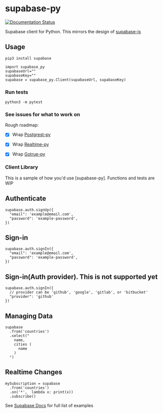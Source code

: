 # supabase-py

[![Documentation Status](https://readthedocs.org/projects/gotrue-py/badge/?version=latest)](https://gotrue-py.readthedocs.io/en/latest/?badge=latest)

Supabase client for Python. This mirrors the design of [supabase-js](https://github.com/supabase/supabase-js/blob/master/README.md)

## Usage

`pip3 install supabase`


```
import supabase_py
supabaseUrl=""
supabaseKey=""
supabase = supabase_py.Client(supabaseUrl, supabaseKey)
```

### Run tests
`python3 -m pytest`

### See issues for what to work on

Rough roadmap:
- [x] Wrap [Postgrest-py](https://github.com/supabase/postgrest-py/)
- [x] Wrap [Realtime-py](https://github.com/supabase/realtime-py)
- [x] Wrap [Gotrue-py](https://github.com/J0/gotrue-py)



### Client Library

This is a sample of how you'd use [supabase-py]. Functions and tests are WIP


## Authenticate 
```
supabase.auth.signUp({
  "email": 'example@email.com',
  "password": 'example-password',
})
```


## Sign-in
```
supabase.auth.signIn({
  "email": 'example@email.com',
  "password": 'example-password',
})
```


## Sign-in(Auth provider). This is not supported yet
```
supabase.auth.signIn({
  // provider can be 'github', 'google', 'gitlab', or 'bitbucket'
  "provider": 'github'
})
```


## Managing Data
```
supabase
  .from('countries')
  .select("
    name,
    cities (
      name
    )
  ")
```

## Realtime Changes
```
mySubscription = supabase
  .from('countries')
  .on('*',  lambda x: print(x))
  .subscribe()
  ```
See [Supabase Docs](https://supabase.io/docs/guides/client-libraries) for full list of examples